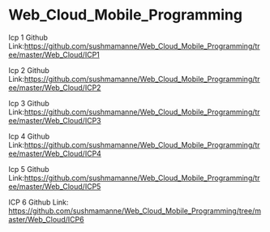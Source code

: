 # Web_Cloud_Mobile_Programming
Icp 1 Github Link:https://github.com/sushmamanne/Web_Cloud_Mobile_Programming/tree/master/Web_Cloud/ICP1

Icp 2 Github Link:https://github.com/sushmamanne/Web_Cloud_Mobile_Programming/tree/master/Web_Cloud/ICP2

Icp 3 Github Link:https://github.com/sushmamanne/Web_Cloud_Mobile_Programming/tree/master/Web_Cloud/ICP3

Icp 4 Github Link:https://github.com/sushmamanne/Web_Cloud_Mobile_Programming/tree/master/Web_Cloud/ICP4

Icp 5 Github Link:https://github.com/sushmamanne/Web_Cloud_Mobile_Programming/tree/master/Web_Cloud/ICP5

ICP 6 Github Link: https://github.com/sushmamanne/Web_Cloud_Mobile_Programming/tree/master/Web_Cloud/ICP6

